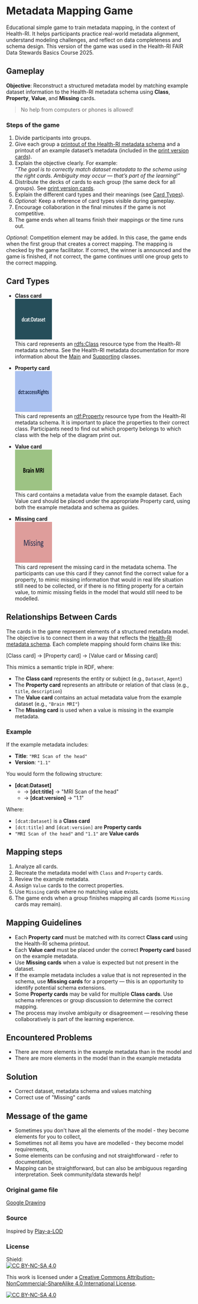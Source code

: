 # Metadata Mapping Game
Educational simple game to train metadata mapping, in the context of Health-RI. It helps participants practice real-world metadata alignment, understand modeling challenges, and reflect on data completeness and schema design.
This version of the game was used in the Health-RI FAIR Data Stewards Basics Course 2025.

## Gameplay 
**Objective**: Reconstruct a structured metadata model by matching example dataset information to the Health-RI metadata schema using **Class**, **Property**, **Value**, and **Missing** cards. 

> No help from computers or phones is allowed!

### Steps of the game
1. Divide participants into groups.
2. Give each group a [printout of the Health-RI metadata schema](Simplified_HRI_metadata_version2_model.jpg) and a printout of an example dataset’s metadata (included in the [print version cards](print_version_cards)).
3. Explain the objective clearly. For example:  
   *“The goal is to correctly match dataset metadata to the schema using the right cards. Ambiguity may occur — that’s part of the learning!”*
4. Distribute the decks of cards to each group (the same deck for all groups). See [print version cards](print_version_cards).
5. Explain the different card types and their meanings (see [Card Types](#card-types)).
6. *Optional:* Keep a reference of card types visible during gameplay.
7. Encourage collaboration in the final minutes if the game is not competitive.
8. The game ends when all teams finish their mappings or the time runs out.

*Optional*: Competition element may be added. In this case, the game ends when the first group that creates a correct mapping. The mapping is checked by the game facilitator. If correct, the winner is announced and the game is finished, if not correct, the game continues until one group gets to the correct mapping.

## Card Types
- **Class card** <br>
<img src="cards/Class_card.png" alt="Class card" width=100 height=110 title="Class card"> <br>
This card represents an [rdfs:Class](https://www.w3.org/TR/rdf-schema/#ch_class) resource type from the Health-RI metadata schema. See the Health-RI metadata documentation for more information about the [Main](https://github.com/Health-RI/health-ri-metadata/tree/develop?tab=readme-ov-file#main-classes) and [Supporting](https://github.com/Health-RI/health-ri-metadata/tree/develop?tab=readme-ov-file#supporting-classes) classes.

- **Property card** <br>
<img src="cards/Property_card.png" alt="Property card" width=100 height=110 title="Property card"> <br>
This card represents an [rdf:Property](https://www.w3.org/TR/rdf-schema/#ch_property) resource type from the Health-RI metadata schema. It is important to place the properties to their correct class. Participants need to find out which property belongs to which class with the help of the diagram print out. 

- **Value card** <br>
<img src="cards/Value_card.png" alt="Value card" width=100 height=110 title="Value card"> <br>
This card contains a metadata value from the example dataset. Each Value card should be placed under the appropriate Property card, using both the example metadata and schema as guides.

- **Missing card** <br>
<img src="cards/Missing_card.png" alt="Missing card" width=100 height=110 title="Missing card"> <br>
This card represent the missing card in the metadata schema. The participants can use this card if they cannot find the correct value for a property, to mimic missing information that would in real life situation still need to be collected, or if there is no fitting property for a certain value, to mimic missing fields in the model that would still need to be modelled.

## Relationships Between Cards

The cards in the game represent elements of a structured metadata model. The objective is to connect them in a way that reflects the [Health-RI metadata schema](https://github.com/Health-RI/health-ri-metadata). Each complete mapping should form chains like this:

[Class card] → [Property card] → [Value card or Missing card]

This mimics a semantic triple in RDF, where:
- The **Class card** represents the entity or subject (e.g., `Dataset`, `Agent`)
- The **Property card** represents an attribute or relation of that class (e.g., `title`, `description`)
- The **Value card** contains an actual metadata value from the example dataset (e.g., `"Brain MRI"`)
- The **Missing card** is used when a value is missing in the example metadata.

### Example

If the example metadata includes:
- **Title**: `"MRI Scan of the head"`
- **Version**: `"1.1"`

You would form the following structure:

- **[dcat:Dataset]**
  - → **[dct:title]** → "MRI Scan of the head"
  - → **[dcat:version]** → "1.1"

Where:
- `[dcat:Dataset]` is a **Class card**
- `[dct:title]` and `[dcat:version]` are **Property cards**
- `"MRI Scan of the head"` and `"1.1"` are **Value cards**

## Mapping steps
1. Analyze all cards.
2. Recreate the metadata model with `Class` and `Property` cards.
3. Review the example metadata.
4. Assign `Value` cards to the correct properties.
5. Use `Missing` cards where no matching value exists.
6. The game ends when a group finishes mapping all cards (some `Missing` cards may remain).

## Mapping Guidelines
- Each **Property card** must be matched with its correct **Class card** using the Health-RI schema printout.
- Each **Value card** must be placed under the correct **Property card** based on the example metadata.
- Use **Missing cards** when a value is expected but not present in the dataset.
- If the example metadata includes a value that is not represented in the schema, use **Missing cards** for a property — this is an opportunity to identify potential schema extensions.
- Some **Property cards** may be valid for multiple **Class cards**. Use schema references or group discussion to determine the correct mapping.
- The process may involve ambiguity or disagreement — resolving these collaboratively is part of the learning experience.
	 
## Encountered Problems
- There are more elements in the example metadata than in the model and
- There are more elements in the model than in the example metadata

## Solution
- Correct dataset, metadata schema and values matching
- Correct use of "Missing" cards

## Message of the game
- Sometimes you don't have all the elements of the model - they become elements for you to collect,
- Sometimes not all items you have are modelled - they become model requirements,
- Some elements can be confusing and not straightforward - refer to documentation,
- Mapping can be straightforward, but can also be ambiguous regarding interpretation. Seek community/data stewards help!

### Original game file  
[Google Drawing](https://docs.google.com/drawings/d/1dDPizLUXZn3D3pdFpaTxZ5YhQuxrSs_G8iNeWi4Hp1w/edit)

### Source  
Inspired by [Play-a-LOD](https://www.pldn.nl/wiki/Play-a-LOD)

### License
Shield:  
[![CC BY-NC-SA 4.0][cc-by-nc-sa-shield]][cc-by-nc-sa]

This work is licensed under a
[Creative Commons Attribution-NonCommercial-ShareAlike 4.0 International License][cc-by-nc-sa].

[![CC BY-NC-SA 4.0][cc-by-nc-sa-image]][cc-by-nc-sa]

[cc-by-nc-sa]: http://creativecommons.org/licenses/by-nc-sa/4.0/
[cc-by-nc-sa-image]: https://licensebuttons.net/l/by-nc-sa/4.0/88x31.png
[cc-by-nc-sa-shield]: https://img.shields.io/badge/License-CC%20BY--NC--SA%204.0-lightgrey.svg
